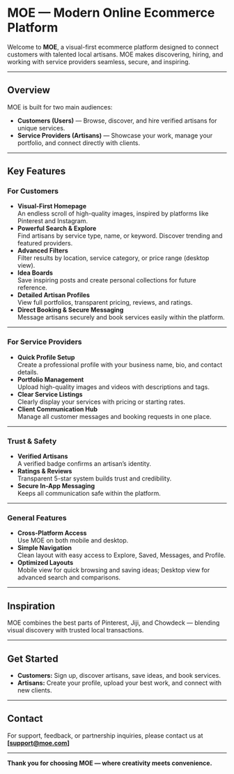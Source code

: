 # MOE — Modern Online Ecommerce Platform

Welcome to **MOE**, a visual-first ecommerce platform designed to connect customers with talented local artisans. MOE makes discovering, hiring, and working with service providers seamless, secure, and inspiring.

---

## Overview

MOE is built for two main audiences:
- **Customers (Users)** — Browse, discover, and hire verified artisans for unique services.
- **Service Providers (Artisans)** — Showcase your work, manage your portfolio, and connect directly with clients.

---

## Key Features

### For Customers
- **Visual-First Homepage**  
  An endless scroll of high-quality images, inspired by platforms like Pinterest and Instagram.
- **Powerful Search & Explore**  
  Find artisans by service type, name, or keyword. Discover trending and featured providers.
- **Advanced Filters**  
  Filter results by location, service category, or price range (desktop view).
- **Idea Boards**  
  Save inspiring posts and create personal collections for future reference.
- **Detailed Artisan Profiles**  
  View full portfolios, transparent pricing, reviews, and ratings.
- **Direct Booking & Secure Messaging**  
  Message artisans securely and book services easily within the platform.

---

### For Service Providers
- **Quick Profile Setup**  
  Create a professional profile with your business name, bio, and contact details.
- **Portfolio Management**  
  Upload high-quality images and videos with descriptions and tags.
- **Clear Service Listings**  
  Clearly display your services with pricing or starting rates.
- **Client Communication Hub**  
  Manage all customer messages and booking requests in one place.

---

### Trust & Safety
- **Verified Artisans**  
  A verified badge confirms an artisan’s identity.
- **Ratings & Reviews**  
  Transparent 5-star system builds trust and credibility.
- **Secure In-App Messaging**  
  Keeps all communication safe within the platform.

---

### General Features
- **Cross-Platform Access**  
  Use MOE on both mobile and desktop.
- **Simple Navigation**  
  Clean layout with easy access to Explore, Saved, Messages, and Profile.
- **Optimized Layouts**  
  Mobile view for quick browsing and saving ideas; Desktop view for advanced search and comparisons.

---

## Inspiration

MOE combines the best parts of Pinterest, Jiji, and Chowdeck — blending visual discovery with trusted local transactions.

---

## Get Started

- **Customers:** Sign up, discover artisans, save ideas, and book services.
- **Artisans:** Create your profile, upload your best work, and connect with new clients.

---

## Contact

For support, feedback, or partnership inquiries, please contact us at **[support@moe.com]**  

---

**Thank you for choosing MOE — where creativity meets convenience.**
